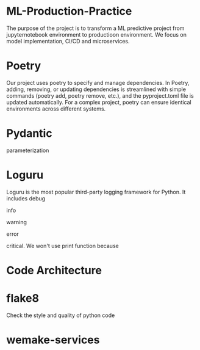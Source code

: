 # ML-Production-Practice
The purpose of the project is to transform a ML predictive project from jupyternotebook environment to productioon environment. We focus on model implementation, CI/CD and microservices. 
# Poetry 
Our project uses poetry to specify and manage dependencies.  In Poetry, adding, removing, or updating dependencies is streamlined with simple commands (poetry add, poetry remove, etc.), and the pyproject.toml file is updated automatically. For a complex project, poetry can ensure identical environments across different systems.


# Pydantic 
parameterization

# Loguru
Loguru is the most popular third-party logging framework for Python. It includes 
debug

info 

warning

error

critical. We won't use print function because 

# Code Architecture 

# flake8 
Check the style and quality of python code
# wemake-services
